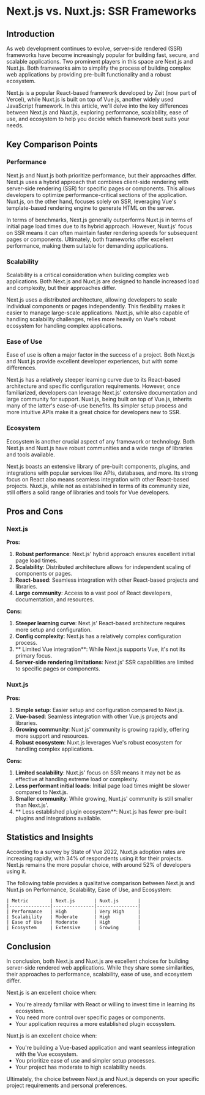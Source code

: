 # Next.js vs. Nuxt.js: SSR Frameworks
## Introduction

As web development continues to evolve, server-side rendered (SSR) frameworks have become increasingly popular for building fast, secure, and scalable applications. Two prominent players in this space are Next.js and Nuxt.js. Both frameworks aim to simplify the process of building complex web applications by providing pre-built functionality and a robust ecosystem.

Next.js is a popular React-based framework developed by Zeit (now part of Vercel), while Nuxt.js is built on top of Vue.js, another widely used JavaScript framework. In this article, we'll delve into the key differences between Next.js and Nuxt.js, exploring performance, scalability, ease of use, and ecosystem to help you decide which framework best suits your needs.

## Key Comparison Points

### Performance

Next.js and Nuxt.js both prioritize performance, but their approaches differ. Next.js uses a hybrid approach that combines client-side rendering with server-side rendering (SSR) for specific pages or components. This allows developers to optimize performance-critical sections of the application. Nuxt.js, on the other hand, focuses solely on SSR, leveraging Vue's template-based rendering engine to generate HTML on the server.

In terms of benchmarks, Next.js generally outperforms Nuxt.js in terms of initial page load times due to its hybrid approach. However, Nuxt.js' focus on SSR means it can often maintain faster rendering speeds for subsequent pages or components. Ultimately, both frameworks offer excellent performance, making them suitable for demanding applications.

### Scalability

Scalability is a critical consideration when building complex web applications. Both Next.js and Nuxt.js are designed to handle increased load and complexity, but their approaches differ.

Next.js uses a distributed architecture, allowing developers to scale individual components or pages independently. This flexibility makes it easier to manage large-scale applications. Nuxt.js, while also capable of handling scalability challenges, relies more heavily on Vue's robust ecosystem for handling complex applications.

### Ease of Use

Ease of use is often a major factor in the success of a project. Both Next.js and Nuxt.js provide excellent developer experiences, but with some differences.

Next.js has a relatively steeper learning curve due to its React-based architecture and specific configuration requirements. However, once familiarized, developers can leverage Next.js' extensive documentation and large community for support. Nuxt.js, being built on top of Vue.js, inherits many of the latter's ease-of-use benefits. Its simpler setup process and more intuitive APIs make it a great choice for developers new to SSR.

### Ecosystem

Ecosystem is another crucial aspect of any framework or technology. Both Next.js and Nuxt.js have robust communities and a wide range of libraries and tools available.

Next.js boasts an extensive library of pre-built components, plugins, and integrations with popular services like APIs, databases, and more. Its strong focus on React also means seamless integration with other React-based projects. Nuxt.js, while not as established in terms of its community size, still offers a solid range of libraries and tools for Vue developers.

## Pros and Cons

### Next.js

**Pros:**

1. **Robust performance**: Next.js' hybrid approach ensures excellent initial page load times.
2. **Scalability**: Distributed architecture allows for independent scaling of components or pages.
3. **React-based**: Seamless integration with other React-based projects and libraries.
4. **Large community**: Access to a vast pool of React developers, documentation, and resources.

**Cons:**

1. **Steeper learning curve**: Next.js' React-based architecture requires more setup and configuration.
2. **Config complexity**: Next.js has a relatively complex configuration process.
3. ** Limited Vue integration**: While Next.js supports Vue, it's not its primary focus.
4. **Server-side rendering limitations**: Next.js' SSR capabilities are limited to specific pages or components.

### Nuxt.js

**Pros:**

1. **Simple setup**: Easier setup and configuration compared to Next.js.
2. **Vue-based**: Seamless integration with other Vue.js projects and libraries.
3. **Growing community**: Nuxt.js' community is growing rapidly, offering more support and resources.
4. **Robust ecosystem**: Nuxt.js leverages Vue's robust ecosystem for handling complex applications.

**Cons:**

1. **Limited scalability**: Nuxt.js' focus on SSR means it may not be as effective at handling extreme load or complexity.
2. **Less performant initial loads**: Initial page load times might be slower compared to Next.js.
3. **Smaller community**: While growing, Nuxt.js' community is still smaller than Next.js'.
4. ** Less established plugin ecosystem**: Nuxt.js has fewer pre-built plugins and integrations available.

## Statistics and Insights

According to a survey by State of Vue 2022, Nuxt.js adoption rates are increasing rapidly, with 34% of respondents using it for their projects. Next.js remains the more popular choice, with around 52% of developers using it.

The following table provides a qualitative comparison between Next.js and Nuxt.js on Performance, Scalability, Ease of Use, and Ecosystem:

```
| Metric        | Next.js       | Nuxt.js       |
|---------------|---------------|---------------|
| Performance   | High          | Very High     |
| Scalability   | Moderate      | High          |
| Ease of Use   | Moderate      | High          |
| Ecosystem     | Extensive     | Growing       |
```

## Conclusion

In conclusion, both Next.js and Nuxt.js are excellent choices for building server-side rendered web applications. While they share some similarities, their approaches to performance, scalability, ease of use, and ecosystem differ.

Next.js is an excellent choice when:

* You're already familiar with React or willing to invest time in learning its ecosystem.
* You need more control over specific pages or components.
* Your application requires a more established plugin ecosystem.

Nuxt.js is an excellent choice when:

* You're building a Vue-based application and want seamless integration with the Vue ecosystem.
* You prioritize ease of use and simpler setup processes.
* Your project has moderate to high scalability needs.

Ultimately, the choice between Next.js and Nuxt.js depends on your specific project requirements and personal preferences.